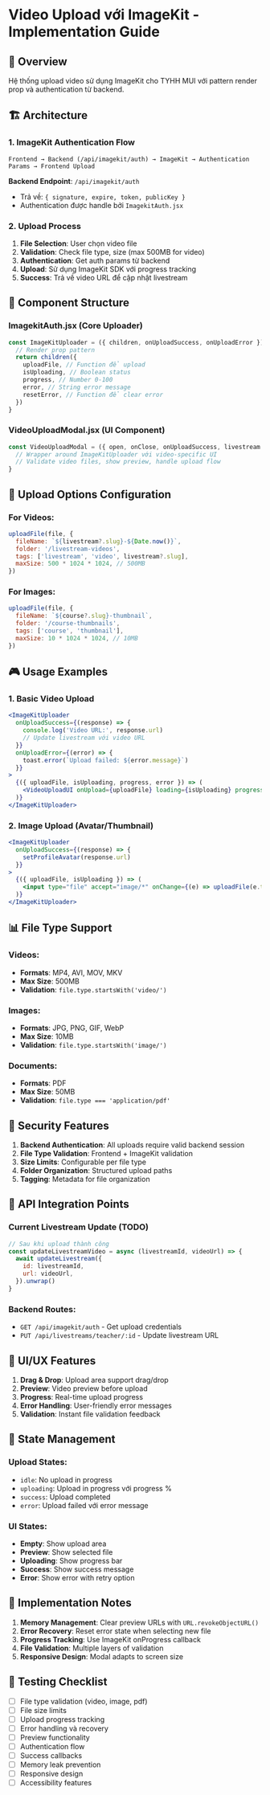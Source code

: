 # Video Upload với ImageKit - Implementation Guide

## 🎯 Overview

Hệ thống upload video sử dụng ImageKit cho TYHH MUI với pattern render prop và authentication từ backend.

## 🏗️ Architecture

### 1. ImageKit Authentication Flow

```
Frontend → Backend (/api/imagekit/auth) → ImageKit → Authentication Params → Frontend Upload
```

**Backend Endpoint**: `/api/imagekit/auth`

- Trả về: `{ signature, expire, token, publicKey }`
- Authentication được handle bởi `ImagekitAuth.jsx`

### 2. Upload Process

1. **File Selection**: User chọn video file
2. **Validation**: Check file type, size (max 500MB for video)
3. **Authentication**: Get auth params từ backend
4. **Upload**: Sử dụng ImageKit SDK với progress tracking
5. **Success**: Trả về video URL để cập nhật livestream

## 📁 Component Structure

### ImagekitAuth.jsx (Core Uploader)

```jsx
const ImageKitUploader = ({ children, onUploadSuccess, onUploadError }) => {
  // Render prop pattern
  return children({
    uploadFile, // Function để upload
    isUploading, // Boolean status
    progress, // Number 0-100
    error, // String error message
    resetError, // Function để clear error
  })
}
```

### VideoUploadModal.jsx (UI Component)

```jsx
const VideoUploadModal = ({ open, onClose, onUploadSuccess, livestream }) => {
  // Wrapper around ImageKitUploader với video-specific UI
  // Validate video files, show preview, handle upload flow
}
```

## 🔧 Upload Options Configuration

### For Videos:

```javascript
uploadFile(file, {
  fileName: `${livestream?.slug}-${Date.now()}`,
  folder: '/livestream-videos',
  tags: ['livestream', 'video', livestream?.slug],
  maxSize: 500 * 1024 * 1024, // 500MB
})
```

### For Images:

```javascript
uploadFile(file, {
  fileName: `${course?.slug}-thumbnail`,
  folder: '/course-thumbnails',
  tags: ['course', 'thumbnail'],
  maxSize: 10 * 1024 * 1024, // 10MB
})
```

## 🎮 Usage Examples

### 1. Basic Video Upload

```jsx
<ImageKitUploader
  onUploadSuccess={(response) => {
    console.log('Video URL:', response.url)
    // Update livestream với video URL
  }}
  onUploadError={(error) => {
    toast.error(`Upload failed: ${error.message}`)
  }}
>
  {({ uploadFile, isUploading, progress, error }) => (
    <VideoUploadUI onUpload={uploadFile} loading={isUploading} progress={progress} />
  )}
</ImageKitUploader>
```

### 2. Image Upload (Avatar/Thumbnail)

```jsx
<ImageKitUploader
  onUploadSuccess={(response) => {
    setProfileAvatar(response.url)
  }}
>
  {({ uploadFile, isUploading }) => (
    <input type="file" accept="image/*" onChange={(e) => uploadFile(e.target.files[0])} disabled={isUploading} />
  )}
</ImageKitUploader>
```

## 📊 File Type Support

### Videos:

- **Formats**: MP4, AVI, MOV, MKV
- **Max Size**: 500MB
- **Validation**: `file.type.startsWith('video/')`

### Images:

- **Formats**: JPG, PNG, GIF, WebP
- **Max Size**: 10MB
- **Validation**: `file.type.startsWith('image/')`

### Documents:

- **Formats**: PDF
- **Max Size**: 50MB
- **Validation**: `file.type === 'application/pdf'`

## 🔐 Security Features

1. **Backend Authentication**: All uploads require valid backend session
2. **File Type Validation**: Frontend + ImageKit validation
3. **Size Limits**: Configurable per file type
4. **Folder Organization**: Structured upload paths
5. **Tagging**: Metadata for file organization

## 🚀 API Integration Points

### Current Livestream Update (TODO)

```javascript
// Sau khi upload thành công
const updateLivestreamVideo = async (livestreamId, videoUrl) => {
  await updateLivestream({
    id: livestreamId,
    url: videoUrl,
  }).unwrap()
}
```

### Backend Routes:

- `GET /api/imagekit/auth` - Get upload credentials
- `PUT /api/livestreams/teacher/:id` - Update livestream URL

## 🎨 UI/UX Features

1. **Drag & Drop**: Upload area support drag/drop
2. **Preview**: Video preview before upload
3. **Progress**: Real-time upload progress
4. **Error Handling**: User-friendly error messages
5. **Validation**: Instant file validation feedback

## 🔄 State Management

### Upload States:

- `idle`: No upload in progress
- `uploading`: Upload in progress với progress %
- `success`: Upload completed
- `error`: Upload failed với error message

### UI States:

- **Empty**: Show upload area
- **Preview**: Show selected file
- **Uploading**: Show progress bar
- **Success**: Show success message
- **Error**: Show error with retry option

## 📝 Implementation Notes

1. **Memory Management**: Clear preview URLs with `URL.revokeObjectURL()`
2. **Error Recovery**: Reset error state when selecting new file
3. **Progress Tracking**: Use ImageKit onProgress callback
4. **File Validation**: Multiple layers of validation
5. **Responsive Design**: Modal adapts to screen size

## 🧪 Testing Checklist

- [ ] File type validation (video, image, pdf)
- [ ] File size limits
- [ ] Upload progress tracking
- [ ] Error handling và recovery
- [ ] Preview functionality
- [ ] Authentication flow
- [ ] Success callbacks
- [ ] Memory leak prevention
- [ ] Responsive design
- [ ] Accessibility features
